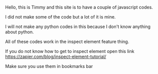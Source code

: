 Hello, this is Timmy and this site is to have a couple of javascript codes.

I did not make some of the code but a lot of it is mine.

I will not make any python codes in this because I don't know anything about python.

All of these codes work in the inspect element feature thing.

If you do not know how to get to inspect element open this link
https://zapier.com/blog/inspect-element-tutorial/

Make sure you use them in bookmarks bar
